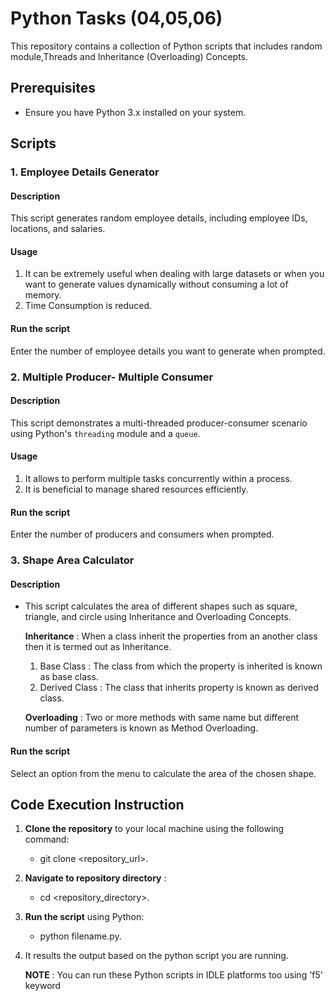 # Python Tasks (04,05,06)

This repository contains a collection of Python scripts that includes random module,Threads and Inheritance (Overloading) Concepts.

## Prerequisites
- Ensure you have Python 3.x installed on your system.

## Scripts

### 1. Employee Details Generator

#### Description

This script generates random employee details, including employee IDs, locations, and salaries.

#### Usage

1. It can be extremely useful when dealing with large datasets or when you want to generate values dynamically without consuming a lot of memory.
2. Time Consumption is reduced.

####  Run the script

Enter the number of employee details you want to generate when prompted.

### 2. Multiple Producer- Multiple Consumer 

#### Description

This script demonstrates a multi-threaded producer-consumer scenario using Python's `threading` module and a `queue`.

#### Usage

1. It allows to perform multiple tasks concurrently within a process.
2. It is beneficial to manage shared resources efficiently.

####  Run the script

Enter the number of producers and consumers when prompted.

### 3. Shape Area Calculator

#### Description

- This script calculates the area of different shapes such as square, triangle, and circle using Inheritance and Overloading Concepts.

  **Inheritance** : When a class inherit the properties from an another class then it is termed out as Inheritance.
  1. Base Class : The class from which the property is inherited is known as base class.
  2. Derived Class : The class that inherits property is known as derived class.

  **Overloading** : Two or more methods with same name but different number of parameters is known as Method Overloading.

####  Run the script

Select an option from the menu to calculate the area of the chosen shape.

## Code Execution Instruction

1. **Clone the repository** to your local machine using the following command:
   -  git clone  <repository_url>.

2. **Navigate to repository directory** :
   - cd  <repository_directory>.
   
3. **Run the script** using Python:
   -  python filename.py.

4. It results the output based on the python script you are running.

    **NOTE** : You can run these Python scripts in IDLE platforms too using 'f5' keyword

   
